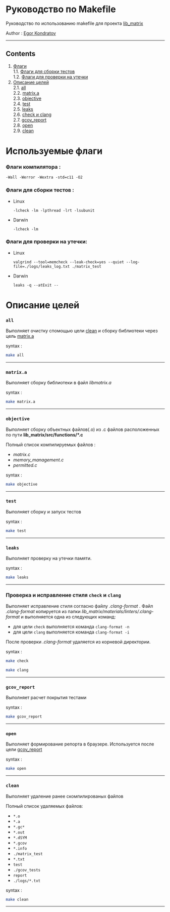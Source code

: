 # Руководство по Makefile

Руководство по использованию makefile для проекта [lib_matrix](../README_RUS.md)

Author : [Egor Kondratov](https://github.com/mavissig)

---

## Contents

1. [Флаги](#используемые-флаги) \
    1.1. [Флаги для сборки тестов](#флаги-для-сборки-тестов) \
    1.2. [Флаги для проверки на утечки](#флаги-для-проверки-на-утечки)
2. [Описание целей](#описание-целей) \
    2.1. [all](#all) \
    2.2. [matrix.a](#matrixa)\
    2.3. [objective](#objective) \
    2.4. [test](#test) \
    2.5. [leaks](#leaks) \
    2.6. [check и clang](#проверка-и-исправление-стиля-check-и-clang) \
    2.7. [gcov_report](#gcov_report) \
    2.8. [open](#open) \
    2.9. [clean](#clean)

# Используемые флаги

### Флаги компилятора :

```
-Wall -Werror -Wextra -std=c11 -O2 
```

### Флаги для сборки тестов :
- Linux

    ```
    -lcheck -lm -lpthread -lrt -lsubunit
    ```

- Darwin

    ```
    -lcheck -lm 
    ```

### Флаги для проверки на утечки:
- Linux

    ```
    valgrind --tool=memcheck --leak-check=yes --quiet --log-file=./logs/leaks_log.txt ./matrix_test
    ```

- Darwin

    ```
    leaks -q --atExit --  
    ```

# Описание целей

### `all`

Выполняет очистку спомощью цели [clean]() и сборку библиотеки через цель [matrix.a]()

syntax :

```bash
make all
```

---

### `matrix.a`

Выполняет сборку библиотеки в файл *libmatrix.a*

syntax :

```bash
make matrix.a
```
---

### `objective`

Выполняет сборку объектных файлов(.o) из .c файлов расположенных по пути **lib_matrix/src/functions/\*.c**

Полный список компилируемых файлов :
- *matrix.c*
- *memory_management.c*
- *permitted.c*

syntax :

```bash
make objective
```

---

### `test`

Выполняет сборку и запуск тестов

syntax :

```bash
make test
```

---

### `leaks`

Выполняет проверку на утечки памяти.

syntax :

```bash
make leaks
```

---

### Проверка и исправление стиля `check` и `clang`

Выполняет исправление стиля согласно файлу *.clang-format* . Файл *.clang-format* копируется из папки *lib_matrix/materials/linters/.clang-format* и выполняется одна из следующих команд:
- для цели `check` выполняется команда `clang-format -n`
- для цели `clang` выполняется команда `clang-format -i`

После проверки *.clang-format* удаляется из корневой директории.

syntax :

```bash
make check
```
```bash
make clang
```

---

### `gcov_report`

Выполняет расчет покрытия тестами

syntax :

```bash
make gcov_report
```

---

### `open`

Выполняет формирование репорта в браузере. Используется после цели [gcov_report](#gcov_report)

syntax :

```bash
make open
```

---

### `clean`

Выполняет удаление ранее скомпилированых файлов

Полный список удаляемых файлов:

- `*.o` 
- `*.a`
- `*.gc*`
- `*.out`
- `*.dSYM`
- `*.gcov`
- `*.info`
- `./matrix_test`
- `*.txt`
- `test`
- `./gcov_tests`
- `report`
- `./logs/*.txt`

syntax :

```bash
make clean
```


---

